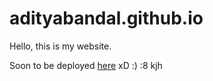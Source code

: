 # adityabandal.github.io
Hello, this is my website.

Soon to be deployed [here](http://adityabandal.codes) xD :) :8 kjh
